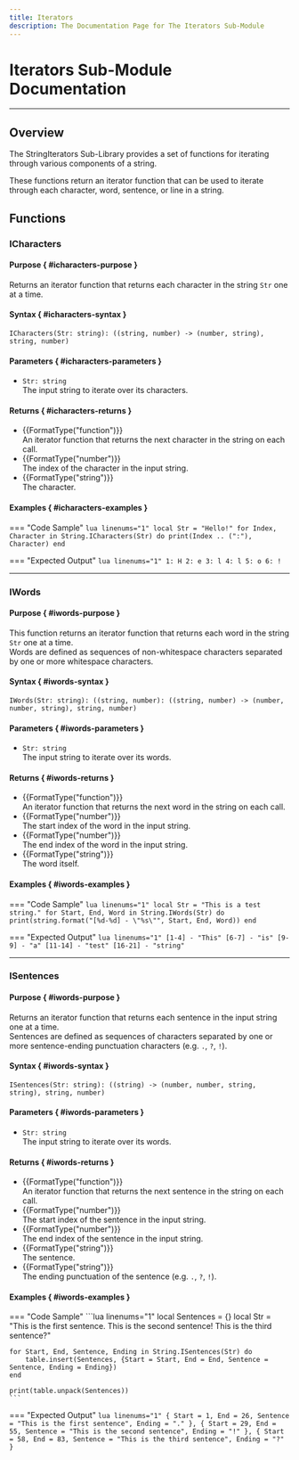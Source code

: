 ```yaml
---
title: Iterators
description: The Documentation Page for The Iterators Sub-Module
---
```


# Iterators Sub-Module Documentation
<hr/>

## Overview
The StringIterators Sub-Library provides a set of functions for iterating through various components of a string. <br/>

These functions return an iterator function that can be used to iterate through each character, word, sentence, or line in a string.


## Functions

### ICharacters

#### Purpose { #icharacters-purpose }
Returns an iterator function that returns each character in the string `Str` one at a time.

#### Syntax { #icharacters-syntax }
`ICharacters(Str: string): ((string, number) -> (number, string), string, number)`

#### Parameters { #icharacters-parameters }
- `Str: string` <br/> The input string to iterate over its characters.

#### Returns { #icharacters-returns }
- {{FormatType("function")}} <br/> An iterator function that returns the next character in the string on each call.
- {{FormatType("number")}} <br/> The index of the character in the input string.
- {{FormatType("string")}} <br/> The character.

#### Examples { #icharacters-examples }
=== "Code Sample"
    ```lua linenums="1"
    local Str = "Hello!"
    for Index, Character in String.ICharacters(Str) do
        print(Index .. (":"), Character)
    end
    ```

=== "Expected Output"
    ```lua linenums="1"
    1: H
    2: e
    3: l
    4: l
    5: o
    6: !
    ```

<hr/>



### IWords

#### Purpose { #iwords-purpose }
This function returns an iterator function that returns each word in the string `Str` one at a time. <br/>
Words are defined as sequences of non-whitespace characters separated by one or more whitespace characters.

#### Syntax { #iwords-syntax }
`IWords(Str: string): ((string, number): ((string, number) -> (number, number, string), string, number)`

#### Parameters { #iwords-parameters }
- `Str: string` <br/> The input string to iterate over its words.

#### Returns { #iwords-returns }
- {{FormatType("function")}} <br/> An iterator function that returns the next word in the string on each call.
- {{FormatType("number")}} <br/> The start index of the word in the input string.
- {{FormatType("number")}} <br/> The end index of the word in the input string.
- {{FormatType("string")}} <br/> The word itself.

#### Examples { #iwords-examples }
=== "Code Sample"
    ```lua linenums="1"
    local Str = "This is a test string."
    for Start, End, Word in String.IWords(Str) do
        print(string.format("[%d-%d] - \"%s\"", Start, End, Word))
    end
    ```

=== "Expected Output"
    ```lua linenums="1"
    [1-4] - "This"
    [6-7] - "is"
    [9-9] - "a"
    [11-14] - "test"
    [16-21] - "string"
    ```

<hr/>



### ISentences

#### Purpose { #iwords-purpose }
Returns an iterator function that returns each sentence in the input string one at a time. <br/>
Sentences are defined as sequences of characters separated by one or more sentence-ending punctuation characters (e.g. `.`, `?`, `!`).

#### Syntax { #iwords-syntax }
`ISentences(Str: string): ((string) -> (number, number, string, string), string, number)`

#### Parameters { #iwords-parameters }
- `Str: string` <br/> The input string to iterate over its words.

#### Returns { #iwords-returns }
- {{FormatType("function")}} <br/>  An iterator function that returns the next sentence in the string on each call.
- {{FormatType("number")}} <br/> The start index of the sentence in the input string.
- {{FormatType("number")}} <br/> The end index of the sentence in the input string.
- {{FormatType("string")}} <br/> The sentence.
- {{FormatType("string")}} <br/>  The ending punctuation of the sentence (e.g. `.`, `?`, `!`).

#### Examples { #iwords-examples }
=== "Code Sample"
    ```lua linenums="1"
    local Sentences = {}
    local Str = "This is the first sentence. This is the second sentence! This is the third sentence?"

    for Start, End, Sentence, Ending in String.ISentences(Str) do
        table.insert(Sentences, {Start = Start, End = End, Sentence = Sentence, Ending = Ending})
    end

    print(table.unpack(Sentences))
    ```

=== "Expected Output"
    ```lua linenums="1"
    { Start = 1, End = 26, Sentence = "This is the first sentence", Ending = "." },
    { Start = 29, End = 55, Sentence = "This is the second sentence", Ending = "!" },
    { Start = 58, End = 83, Sentence = "This is the third sentence", Ending = "?" }
    ```
